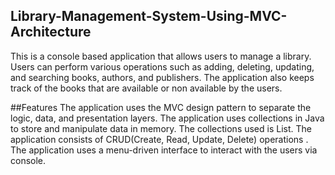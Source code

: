 ## Library-Management-System-Using-MVC-Architecture
This is a console based application that allows users to manage a library. Users can perform various operations such as adding, deleting, updating, and searching books, authors, and publishers. The application also keeps track of the books that are available or non available by the users.

##Features
The application uses the MVC design pattern to separate the logic, data, and presentation layers.
The application uses collections in Java to store and manipulate data in memory. The collections used is List.
The application consists of CRUD(Create, Read, Update, Delete) operations .
The application uses a menu-driven interface to interact with the users via console.

